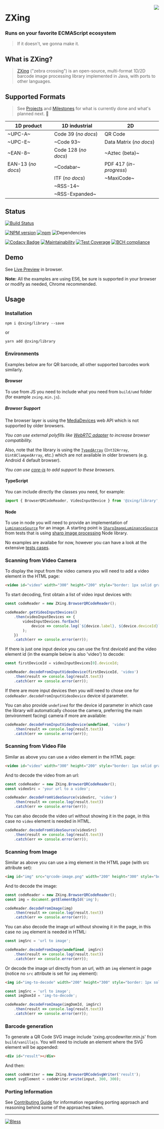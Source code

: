 [<img align="right" src="https://raw.github.com/wiki/zxing/zxing/zxing-logo.png"/>][1]

# ZXing

### Runs on your favorite ECMAScript ecosystem

> If it doesn't, we gonna make it.

## What is ZXing?

> [ZXing][1] ("zebra crossing") is an open-source, multi-format 1D/2D barcode image processing library implemented in Java, with ports to other languages.

## Supported Formats

> See [Projects](https://github.com/zxing-js/library/projects) and [Milestones](https://github.com/zxing-js/library/milestones) for what is currently done and what's planned next. 👀

| 1D product         | 1D industrial        | 2D
| ------------------ | -------------------- | --------------
| ~UPC-A~            | Code 39 (_no docs_)  | QR Code
| ~UPC-E~            | ~Code 93~            | Data Matrix (_no docs_)
| ~EAN-8~            | Code 128 (_no docs_) | ~Aztec (beta)~
| EAN-13 (_no docs_) | ~Codabar~            | PDF 417 (_in-progress_)
|                    | ITF (_no docs_)      | ~MaxiCode~
|                    | ~RSS-14~             |
|                    | ~RSS-Expanded~       |

## Status

[![Build Status](https://travis-ci.org/zxing-js/library.svg?branch=master)](https://travis-ci.org/zxing-js/library)

[![NPM version](https://img.shields.io/npm/v/@zxing/library.svg?&label=npm)][0]
[![npm](https://img.shields.io/npm/dm/localeval.svg)][0]
![Dependencies](https://david-dm.org/zxing-js/library.svg)

[![Codacy Badge](https://api.codacy.com/project/badge/Grade/39d86bc5d5f04bc8953cc68d729807b0)](https://www.codacy.com/app/zxing-js/library?utm_source=github.com&amp;utm_medium=referral&amp;utm_content=zxing-js/library&amp;utm_campaign=Badge_Grade)
[![Maintainability](https://api.codeclimate.com/v1/badges/2b9c6ae92412ee8e15a9/maintainability)](https://codeclimate.com/github/zxing-js/library/maintainability)
[![Test Coverage](https://api.codeclimate.com/v1/badges/2b9c6ae92412ee8e15a9/test_coverage)](https://codeclimate.com/github/zxing-js/library/test_coverage)
[![BCH compliance](https://bettercodehub.com/edge/badge/zxing-js/library?branch=master)](https://bettercodehub.com/)

## Demo

See [Live Preview](https://zxing-js.github.io/library/) in browser.

**Note:** All the examples are using ES6, be sure is supported in your browser or modify as needed, Chrome recommended.

## Usage

### Installation

`npm i @zxing/library --save`

or

`yarn add @zxing/library`

### Environments

Examples below are for QR barcode, all other supported barcodes work similarly.

#### Browser

To use from JS you need to include what you need from `build/umd` folder (for example `zxing.min.js`).

##### Browser Support

The browser layer is using the [MediaDevices](https://developer.mozilla.org/en-US/docs/Web/API/MediaDevices) web API which is not supported by older browsers.

_You can use external polyfills like [WebRTC adapter](https://github.com/webrtc/adapter) to increase browser compatibility._

Also, note that the library is using the [`TypedArray`](https://developer.mozilla.org/en-US/docs/Web/JavaScript/Reference/Global_Objects/TypedArray) (`Int32Array`, `Uint8ClampedArray`, etc.) which are not available in older browsers (e.g. Android 4 default browser).

_You can use [core-js](https://github.com/zloirock/core-js) to add support to these browsers._

#### TypeScript

You can include directly the classes you need, for example:

```typescript
import { BrowserQRCodeReader, VideoInputDevice } from '@zxing/library';
```

#### Node

To use in node you will need to provide an implementation of [`LuminanceSource`](https://github.com/zxing-js/library/blob/master/src/core/LuminanceSource.ts) for an image. A starting point is [`SharpImageLuminanceSource`](https://github.com/zxing-js/library/blob/master/src/test/core/SharpImageLuminanceSource.ts) from tests that is using [sharp image processing](https://github.com/lovell/sharp) Node library.

No examples are availabe for now, however you can have a look at the extensive [tests cases](https://github.com/zxing-js/library/tree/master/src/test/core/qrcode).

### Scanning from Video Camera

To display the input from the video camera you will need to add a video element in the HTML page:

```html
<video id="video" width="300" height="200" style="border: 1px solid gray"></video>
```

To start decoding, first obtain a list of video input devices with:

```javascript
const codeReader = new ZXing.BrowserQRCodeReader();

codeReader.getVideoInputDevices()
    .then(videoInputDevices => {
        videoInputDevices.forEach(
            device => console.log(`${device.label}, ${device.deviceId}`)
        );
    })
    .catch(err => console.error(err));
```

If there is just one input device you can use the first deviceId and the video element id (in the example below is also 'video') to decode:

```javascript
const firstDeviceId = videoInputDevices[0].deviceId;

codeReader.decodeFromInputVideoDevice(firstDeviceId, 'video')
    .then(result => console.log(result.text))
    .catch(err => console.error(err));
```

If there are more input devices then you will need to chose one for `codeReader.decodeFromInputVideoDevice` device id parameter.

You can also provide `undefined` for the device id parameter in which case the library will automatically choose the camera, preferring the main (environment facing) camera if more are available:

```javascript
codeReader.decodeFromInputVideoDevice(undefined, 'video')
    .then(result => console.log(result.text))
    .catch(err => console.error(err));
```

### Scanning from Video File

Similar as above you can use a video element in the HTML page:

```html
<video id="video" width="300" height="200" style="border: 1px solid gray"></video>
```

And to decode the video from an url:

```javascript
const codeReader = new ZXing.BrowserQRCodeReader();
const videoSrc = 'your url to a video';

codeReader.decodeFromVideoSource(videoSrc, 'video')
    .then(result => console.log(result.text))
    .catch(err => console.error(err));
```

You can also decode the video url without showing it in the page, in this case no `video` element is needed in HTML.

```javascript
codeReader.decodeFromVideoSource(videoSrc)
    .then(result => console.log(result.text))
    .catch(err => console.error(err));
```

### Scanning from Image

Similar as above you can use a img element in the HTML page (with src attribute set):

```html
<img id="img" src="qrcode-image.png" width="200" height="300" style="border: 1px solid gray">
```

And to decode the image:

```javascript
const codeReader = new ZXing.BrowserQRCodeReader();
const img = document.getElementById('img');

codeReader.decodeFromImage(img)
    .then(result => console.log(result.text))
    .catch(err => console.error(err));
```

You can also decode the image url without showing it in the page, in this case no `img` element is needed in HTML:

```javascript
const imgSrc = 'url to image';

codeReader.decodeFromImage(undefined, imgSrc)
    .then(result => console.log(result.text))
    .catch(err => console.error(err));
```

Or decode the image url directly from an url, with an `img` element in page (notice no `src` attribute is set for `img` element):

```html
<img id="img-to-decode" width="200" height="300" style="border: 1px solid gray">
```

```javascript
const imgSrc = 'url to image';
const imgDomId = 'img-to-decode';

codeReader.decodeFromImage(imgDomId, imgSrc)
    .then(result => console.log(result.text))
    .catch(err => console.error(err));
```

### Barcode generation

To generate a QR Code SVG image include 'zxing.qrcodewriter.min.js' from `build/vanillajs`. You will need to include an element where the SVG element will be appended:

```html
<div id="result"></div>
```

And then:

```javascript
const codeWriter = new ZXing.BrowserQRCodeSvgWriter('result');
const svgElement = codeWriter.write(input, 300, 300);
```

### Porting Information

See [Contributing Guide](https://github.com/zxing-js/library/blob/master/CONTRIBUTING.md) for information regarding porting approach and reasoning behind some of the approaches taken.

---

[![Bless](https://cdn.rawgit.com/LunaGao/BlessYourCodeTag/master/tags/alpaca.svg)](http://lunagao.github.io/BlessYourCodeTag/)

[0]: https://www.npmjs.com/package/@zxing/library
[1]: https://github.com/zxing/zxing
